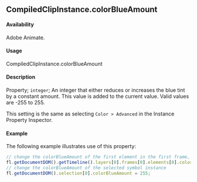 ## CompiledClipInstance.colorBlueAmount

#### Availability

Adobe Animate.

#### Usage

CompiledClipInstance.colorBlueAmount

#### Description

Property; `integer`; An integer that either reduces or increases the blue tint by a constant amount. This value is added to the current value. Valid values are -255 to 255.

This setting is the same as selecting `Color > Advanced` in the Instance Property Inspector.

#### Example

The following example illustrates use of this property:

```javascript
// change the colorBlueAmount of the first element in the first frame, top layer
fl.getDocumentDOM().getTimeline().layers[0].frames[0].elements[0].colorBlueAmount = 100;
// change the colorBlueAmount of the selected symbol instance
fl.getDocumentDOM().selection[0].colorBlueAmount = 255;
```
